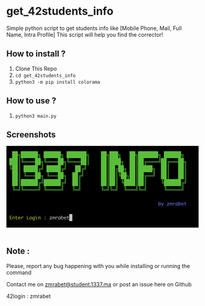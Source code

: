 # get_42students_info
Simple python script to get students info like [Mobile Phone, Mail, Full Name, Intra Profile]
This script will help you find the corrector!

## How to install ?
1. Clone This Repo
2. `cd get_42students_info`
3. `python3 -m pip install colorama`

## How to use ?
1. `python3 main.py`

## Screenshots
<img src="https://github.com/zakarm/get_42students_info/blob/master/imgs/img1.png" width="800" />
<img src="" width="800" />

## Note : 

Please, report any bug happening with you while installing or running the command

Contact me on zmrabet@student.1337.ma or post an issue here on Github

42login : zmrabet
